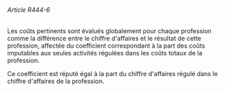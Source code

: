 ###### Article R444-6

Les coûts pertinents sont évalués globalement pour chaque profession comme la différence entre le chiffre d'affaires et le résultat de cette profession, affectée du coefficient correspondant à la part des coûts imputables aux seules activités régulées dans les coûts totaux de la profession.

Ce coefficient est réputé égal à la part du chiffre d'affaires régulé dans le chiffre d'affaires de la profession.

